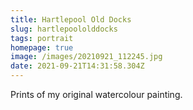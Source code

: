 ```yaml
---
title: Hartlepool Old Docks
slug: hartlepoololddocks
tags: portrait
homepage: true
image: /images/20210921_112245.jpg
date: 2021-09-21T14:31:58.304Z
---
```

Prints of my original watercolour painting.
